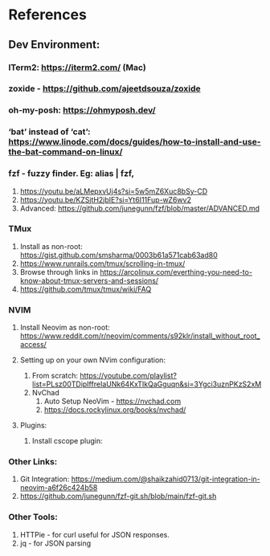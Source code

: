 # References

## Dev Environment:

### ITerm2: https://iterm2.com/ (Mac)

### zoxide - https://github.com/ajeetdsouza/zoxide

### oh-my-posh: https://ohmyposh.dev/

### ‘bat’ instead of ‘cat’: https://www.linode.com/docs/guides/how-to-install-and-use-the-bat-command-on-linux/

### fzf - fuzzy finder. Eg: alias | fzf,

1. https://youtu.be/aLMepxvUj4s?si=5w5mZ6Xuc8bSy-CD
2. https://youtu.be/KZSjtH2jbIE?si=Yt6I11Fup-wZ6wv2
3. Advanced: https://github.com/junegunn/fzf/blob/master/ADVANCED.md

### TMux

1. Install as non-root: https://gist.github.com/smsharma/0003b61a571cab63ad80
2. https://www.runrails.com/tmux/scrolling-in-tmux/
3. Browse through links in https://arcolinux.com/everthing-you-need-to-know-about-tmux-servers-and-sessions/
4. https://github.com/tmux/tmux/wiki/FAQ

### NVIM

1. Install Neovim as non-root: https://www.reddit.com/r/neovim/comments/s92klr/install_without_root_access/
2. Setting up on your own NVim configuration:

   1. From scratch: https://youtube.com/playlist?list=PLsz00TDipIffreIaUNk64KxTIkQaGguqn&si=3Ygci3uznPKzS2xM
   2. NvChad
      1. Auto Setup NeoVim - https://nvchad.com
      2. https://docs.rockylinux.org/books/nvchad/
3. Plugins:

   1. Install cscope plugin:

### Other Links:

1. Git Integration: https://medium.com/@shaikzahid0713/git-integration-in-neovim-a6f26c424b58
2. https://github.com/junegunn/fzf-git.sh/blob/main/fzf-git.sh

### Other Tools:

1. HTTPie - for curl useful for JSON responses.
2. jq - for JSON parsing
